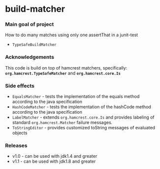 # build-matcher

### Main goal of project
How to do many matches using only one assertThat in a junit-test
* `TypeSafeBuildMatcher`

### Acknowledgements
This code is build on top of hamcrest matchers, specifically: **`org.hamcrest.TypeSafeMatcher`** and **`org.hamcrest.core.Is`**

### Side effects
* `EqualsMatcher` - tests the implementation of the equals method according to the java specification
* `HashCodeMatcher` - tests the implementation of the hashCode method according to the java specification
* `LabelMatcher` - extends `org.hamcrest.core.Is` and provides labeling of standard `org.hamcrest.Matcher` failure messages.
* `ToStringEditor` - provides customized toString messages of evaluated objects

### Releases
* v1.0 - can be used with jdk1.4 and greater
* v1.1 - can be used with jdk1.8 and greater